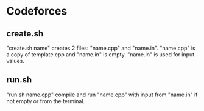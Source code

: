 # Codeforces

## create.sh 
  "create.sh name" creates 2 files: "name.cpp" and "name.in". "name.cpp" is a copy of template.cpp and "name.in" is empty. "name.in" is used for input values.
  
## run.sh
  "run.sh name.cpp" compile and run "name.cpp" with input from "name.in" if not empty or from the terminal.
